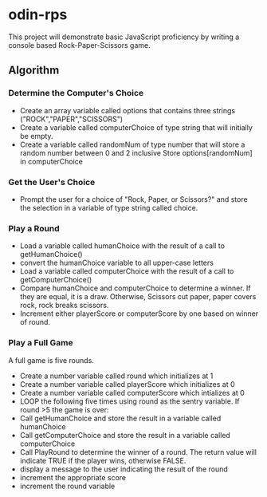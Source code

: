 # odin-rps
This project will demonstrate basic JavaScript proficiency by writing a console based Rock-Paper-Scissors game.

## Algorithm
### Determine the Computer's Choice
- Create an array variable called options that contains three strings ("ROCK","PAPER","SCISSORS")
- Create a variable called computerChoice of type string that will initially be empty.
- Create a variable called randomNum of type number that will store a random number between 0 and 2 inclusive
Store options[randomNum] in computerChoice

### Get the User's Choice
- Prompt the user for a choice of "Rock, Paper, or Scissors?" and store the selection in a variable of type string called choice.

### Play a Round
- Load a variable called humanChoice with the result of a call to getHumanChoice()
- convert the humanChoice variable to all upper-case letters
- Load a variable called computerChoice with the result of a call to getComputerChoice()
- Compare humanChoice and computerChoice to determine a winner.  If they are equal, it is a draw.  Otherwise, Scissors cut paper, paper covers rock, rock breaks scissors.
- Increment either playerScore or computerScore by one based on winner of round.

### Play a Full Game
A full game is five rounds.
- Create a number variable called round which initializes at 1
- Create a number variable called playerScore which initializes at 0
- Create a number variable called computerScore which intializes at 0
- LOOP the following five times using round as the sentry variable.  If round >5 the game is over:
- Call getHumanChoice and store the result in a variable called humanChoice
- Call getComputerChoice and store the result in a variable called computerChoice
- Call PlayRound to determine the winner of a round.  The return value will indicate TRUE if the player wins, otherwise FALSE.
- display a message to the user indicating the result of the round
- increment the appropriate score
- increment the round variable